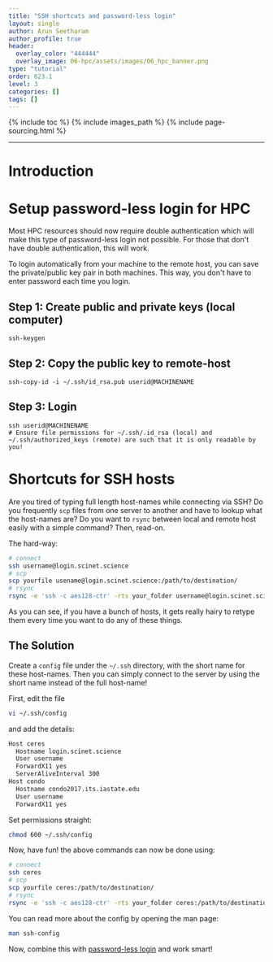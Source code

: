 ```yaml
---
title: "SSH shortcuts and password-less login"
layout: single
author: Arun Seetharam
author_profile: true
header:
  overlay_color: "444444"
  overlay_image: 06-hpc/assets/images/06_hpc_banner.png
type: "tutorial"
order: 623.1
level: 3
categories: []
tags: []
---
```


{% include toc %}
{% include images_path %}
{% include page-sourcing.html %}

---


# Introduction

# Setup password-less login for HPC

Most HPC resources should now require double authentication which will make this type of password-less login not possible.  For those that don't have double authentication, this will work.

To login automatically from your machine to the remote host, you can save the private/public key pair in both machines. This way, you don't have to enter password each time you login.

## Step 1: Create public and private keys (local computer)

```
ssh-keygen
```

## Step 2: Copy the public key to remote-host

```
ssh-copy-id -i ~/.ssh/id_rsa.pub userid@MACHINENAME
```

## Step 3: Login  

```
ssh userid@MACHINENAME
# Ensure file permissions for ~/.ssh/.id_rsa (local) and ~/.ssh/authorized_keys (remote) are such that it is only readable by you!
```


# Shortcuts for SSH hosts

Are you tired of typing full length host-names while connecting via SSH? Do you frequently `scp` files from one server to another and have to lookup what the host-names are? Do you want to `rsync` between local and remote host easily with a simple command? Then, read-on.

The hard-way:

```bash
# connect
ssh username@login.scinet.science
# scp
scp yourfile usename@login.scinet.science:/path/to/destination/
# rsync
rsync -e 'ssh -c aes128-ctr' -rts your_folder username@login.scinet.science:/path/to/destination/
```

As you can see, if you have a bunch of hosts, it gets really hairy to retype them every time you want to do any of these things.

## The Solution

Create a `config` file under the `~/.ssh` directory, with the short name for these host-names. Then you can simply connect to the server by using the short name instead of the full host-name!


First, edit the file

```bash
vi ~/.ssh/config
```

and add the details:

```bash
Host ceres
  Hostname login.scinet.science
  User username
  ForwardX11 yes
  ServerAliveInterval 300
Host condo
  Hostname condo2017.its.iastate.edu
  User username
  ForwardX11 yes
```

Set permissions straight:

```bash
chmod 600 ~/.ssh/config
```

Now, have fun! the above commands can now be done using:

```bash
# connect
ssh ceres
# scp
scp yourfile ceres:/path/to/destination/
# rsync
rsync -e 'ssh -c aes128-ctr' -rts your_folder ceres:/path/to/destination/
```

You can read more about the config by opening the man page:

```bash
man ssh-config
```

Now, combine this with [password-less login](#setup-password-less-login-for-HPC) and work smart!
